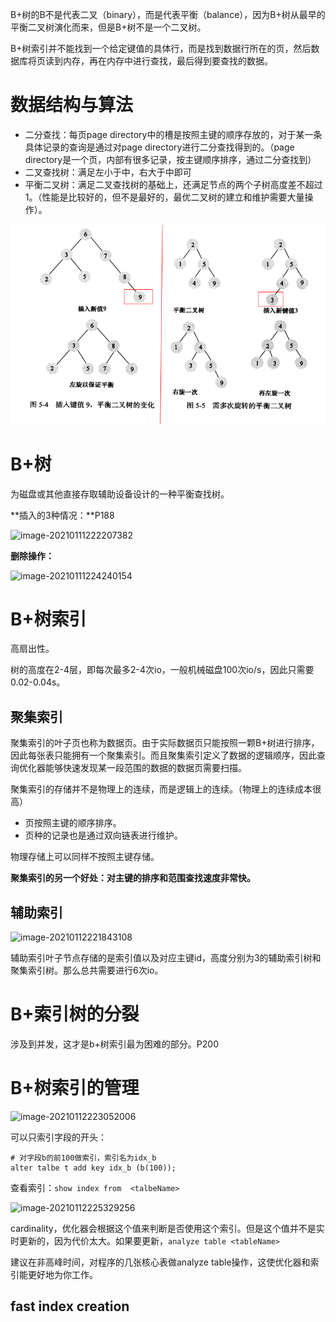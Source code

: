 B+树的B不是代表二叉（binary），而是代表平衡（balance），因为B+树从最早的平衡二叉树演化而来，但是B+树不是一个二叉树。

B+树索引并不能找到一个给定键值的具体行，而是找到数据行所在的页，然后数据库将页读到内存，再在内存中进行查找，最后得到要查找的数据。

# 数据结构与算法

- 二分查找：每页page directory中的槽是按照主键的顺序存放的，对于某一条具体记录的查询是通过对page directory进行二分查找得到的。（page directory是一个页，内部有很多记录，按主键顺序排序，通过二分查找到）
- 二叉查找树：满足左小于中，右大于中即可
- 平衡二叉树：满足二叉查找树的基础上，还满足节点的两个子树高度差不超过1。（性能是比较好的，但不是最好的，最优二叉树的建立和维护需要大量操作）。

![image-20210110182751951](image\image-20210110182751951.png)

# B+树

为磁盘或其他直接存取辅助设备设计的一种平衡查找树。

**插入的3种情况：**P188

![image-20210111222207382](E:\0git_note\mysql\mysql技术内幕\image\image-20210111222207382.png)

**删除操作：**

![image-20210111224240154](E:\0git_note\mysql\mysql技术内幕\image\image-20210111224240154.png)

# B+树索引

高扇出性。

树的高度在2-4层，即每次最多2-4次io，一般机械磁盘100次io/s，因此只需要0.02-0.04s。

## 聚集索引

聚集索引的叶子页也称为数据页。由于实际数据页只能按照一颗B+树进行排序，因此每张表只能拥有一个聚集索引。而且聚集索引定义了数据的逻辑顺序，因此查询优化器能够快速发现某一段范围的数据的数据页需要扫描。

聚集索引的存储并不是物理上的连续，而是逻辑上的连续。（物理上的连续成本很高）

- 页按照主键的顺序排序。
- 页种的记录也是通过双向链表进行维护。

物理存储上可以同样不按照主键存储。

**聚集索引的另一个好处：对主键的排序和范围查找速度非常快。**

## 辅助索引

![image-20210112221843108](E:\0git_note\mysql\mysql技术内幕\image\image-20210112221843108.png)

辅助索引叶子节点存储的是索引值以及对应主键id，高度分别为3的辅助索引树和聚集索引树。那么总共需要进行6次io。

# B+索引树的分裂

涉及到并发，这才是b+树索引最为困难的部分。P200

# B+树索引的管理

![image-20210112223052006](E:\0git_note\mysql\mysql技术内幕\image\image-20210112223052006.png)

可以只索引字段的开头：

```mysql
# 对字段b的前100做索引，索引名为idx_b
alter talbe t add key idx_b (b(100)); 
```

查看索引：`show index from  <talbeName>`

![image-20210112225329256](E:\0git_note\mysql\mysql技术内幕\image\image-20210112225329256.png)

cardinality，优化器会根据这个值来判断是否使用这个索引。但是这个值并不是实时更新的，因为代价太大。如果要更新，`analyze table <tableName>`

建议在非高峰时间，对程序的几张核心表做analyze table操作，这使优化器和索引能更好地为你工作。

## fast index creation

